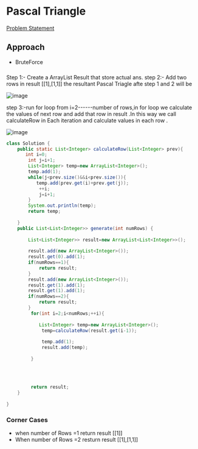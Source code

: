 # Pascal Triangle
[Problem Statement](https://leetcode.com/problems/pascals-triangle/)

## Approach
- BruteForce
### 
 Step 1:- Create a ArrayList Result that store actual ans.
step 2:- Add two rows in result [[1],[1,1]]
the resultant Pascal Triagle afte step 1 and 2  will be 


![image](https://user-images.githubusercontent.com/60498472/189031533-a6c75e7e-b563-40f8-8ad5-b3eff0836f59.png)

step 3:-run for loop from i=2------number of rows,in for loop we calculate the values of next row and add that row in result .In this way we call calculateRow in Each 
iteration and calculate values in each row .

![image](https://user-images.githubusercontent.com/60498472/189032011-bf34cdd2-fe67-4e20-894c-52ddfe72a676.png)

```java
class Solution {
    public static List<Integer> calculateRow(List<Integer> prev){
       int i=0;
        int j=i+1;
        List<Integer> temp=new ArrayList<Integer>();
        temp.add(1);
        while(j<prev.size()&&i<prev.size()){
           temp.add(prev.get(i)+prev.get(j)); 
            ++i;
            j=i+1;
        }
        System.out.println(temp);
        return temp;
        
    }
    public List<List<Integer>> generate(int numRows) {
     
        List<List<Integer>> result=new ArrayList<List<Integer>>();
     
        result.add(new ArrayList<Integer>());
        result.get(0).add(1);
        if(numRows==1){
            return result;
        }
        result.add(new ArrayList<Integer>());
        result.get(1).add(1);
        result.get(1).add(1);
        if(numRows==2){
            return result;
        }
         for(int i=2;i<numRows;++i){
        
            List<Integer> temp=new ArrayList<Integer>();
             temp=calculateRow(result.get(i-1));
             
             temp.add(1);
             result.add(temp);
             
         }
           
           
      
       
         return result;
    }
   
}
```

### Corner Cases

- when number of Rows =1 return result [[1]]
- When number of Rows =2 resturn result [[1],[1,1]]
